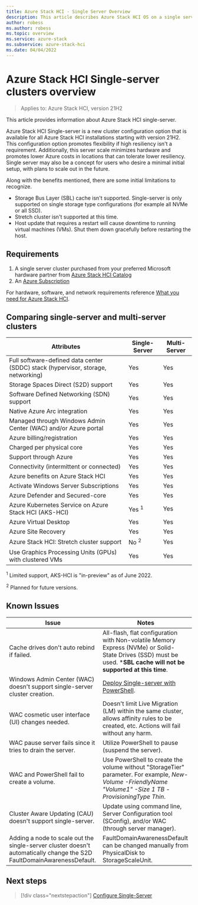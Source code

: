 ```yaml
---
title: Azure Stack HCI - Single Server Overview
description: This article describes Azure Stack HCI OS on a single server
author: robess
ms.author: robess
ms.topic: overview
ms.service: azure-stack
ms.subservice: azure-stack-hci
ms.date: 04/04/2022
---
```


# **Azure Stack HCI Single-server clusters overview**

> Applies to: Azure Stack HCI, version 21H2

This article provides information about Azure Stack HCI single-server.

Azure Stack HCI Single-server is a new cluster configuration option that is available for all Azure Stack HCI installations starting with version 21H2. This configuration option promotes flexibility if high resiliency isn't a requirement. Additionally, this server scale minimizes hardware and promotes lower Azure costs in locations that can tolerate lower resiliency. Single server may also be a concept for users who desire a minimal initial setup, with plans to scale out in the future.

Along with the benefits mentioned, there are some initial limitations to recognize.

- Storage Bus Layer (SBL) cache isn't supported. Single-server is only supported on single storage type configurations (for example all NVMe or all SSD).
- Stretch cluster isn't supported at this time.
- Host update that requires a restart will cause downtime to running virtual machines (VMs). Shut them down gracefully before restarting the host.

## **Requirements**

1. A single server cluster purchased from your preferred Microsoft hardware partner from [Azure Stack HCI Catalog](https://hcicatalog.azurewebsites.net/#/)
2. An [Azure Subscription](https://azure.microsoft.com/)

For hardware, software, and network requirements reference [What you need for Azure Stack HCI](/azure-stack/hci/overview#what-you-need-for-azure-stack-hci).

## **Comparing single-server and multi-server clusters**

|Attributes | Single-Server | Multi-Server |
|----------|-----------|-----------|
|Full software-defined data center (SDDC) stack (hypervisor, storage, networking) | Yes | Yes|
|Storage Spaces Direct (S2D) support | Yes | Yes |
|Software Defined Networking (SDN) support | Yes | Yes |
|Native Azure Arc integration | Yes | Yes |
|Managed through Windows Admin Center (WAC) and/or Azure portal | Yes | Yes |
|Azure billing/registration | Yes | Yes |
|Charged per physical core| Yes | Yes |
|Support through Azure | Yes | Yes |
|Connectivity (intermittent or connected) | Yes | Yes |
|Azure benefits on Azure Stack HCI | Yes | Yes |
|Activate Windows Server Subscriptions | Yes | Yes |
|Azure Defender and Secured-core | Yes | Yes |
|Azure Kubernetes Service on Azure Stack HCI (AKS-HCI) | Yes <sup>1</sup> | Yes |
|Azure Virtual Desktop | Yes | Yes |
|Azure Site Recovery | Yes | Yes |
|Azure Stack HCI: Stretch cluster support | No <sup>2</sup> | Yes |
|Use Graphics Processing Units (GPUs) with clustered VMs | Yes | Yes |

<sup>1</sup> Limited support, AKS-HCI is "in-preview" as of June 2022.

<sup>2</sup> Planned for future versions.

## **Known Issues**

|Issue | Notes|
|-----------|---------------|
|Cache drives don't auto rebind if failed. | All-flash, flat configuration with Non-volatile Memory Express (NVMe) or Solid-State Drives (SSD) must be used. ***SBL cache will not be supported at this time**. |
|Windows Admin Center (WAC) doesn't support single-server cluster creation. | [Deploy Single-server with PowerShell](../deploy/create-cluster-powershell.md). |
|WAC cosmetic user interface (UI) changes needed. | Doesn't limit Live Migration (LM) within the same cluster, allows affinity rules to be created, etc. Actions will fail without any harm. |
|WAC pause server fails since it tries to drain the server. | Utilize PowerShell to pause (suspend the server). |
|WAC and PowerShell fail to create a volume. | Use PowerShell to create the volume without "StorageTier" parameter. For example,  *New-Volume -FriendlyName "Volume1" -Size 1 TB -ProvisioningType Thin*. |
|Cluster Aware Updating (CAU) doesn't support single-server. |Update using command line, Server Configuration tool (SConfig), and/or WAC (through server manager). |
|Adding a node to scale out the single-server cluster doesn't automatically change the S2D FaultDomainAwarenessDefault. |FaultDomainAwarenessDefault can be changed manually from PhysicalDisk to StorageScaleUnit. |

## Next steps

> [!div class="nextstepaction"]
> [Configure Single-Server](../deploy/configure-hci-os-single-server.md)
